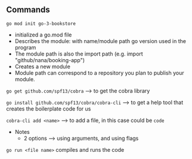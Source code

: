 ## Commands
`go mod init go-3-bookstore`
- initialized a go.mod file
- Describes the module: with name/module path go version used in the program
- The module path is also the import path (e.g. import "github/nana/booking-app")
- Creates a new module
- Module path can correspond to a repository you plan to publish your module.

`go get github.com/spf13/cobra` --> to get the cobra library

`go install github.com/spf13/cobra/cobra-cli` --> to get a help tool that creates the boilerplate code for us

`cobra-cli add <name>` --> to add a file, in this case could be `code`

- Notes
   - 2 options --> using arguments, and using flags

`go run <file name>` compiles and runs the code